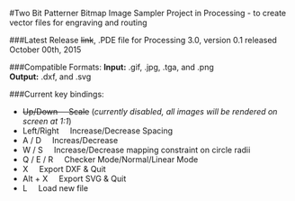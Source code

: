 #Two Bit Patterner
Bitmap Image Sampler Project in Processing - to create vector files for engraving and routing

###Latest Release
~~link~~, .PDE file for Processing 3.0, version 0.1 released October 00th, 2015

###Compatible Formats:
**Input:** .gif, .jpg, .tga, and .png </br>
**Output:** .dxf, and .svg

###Current key bindings:

- ~~Up/Down&nbsp;&nbsp;&nbsp;&nbsp;&nbsp;Scale~~ (*currently disabled, all images will be rendered on screen at 1:1*)
- Left/Right&nbsp;&nbsp;&nbsp;&nbsp;&nbsp;Increase/Decrease Spacing
- A / D&nbsp;&nbsp;&nbsp;&nbsp;&nbsp;Increas/Decrease 
- W / S&nbsp;&nbsp;&nbsp;&nbsp;&nbsp;Increase/Decrease mapping constraint on circle radii
- Q / E / R&nbsp;&nbsp;&nbsp;&nbsp;&nbsp;Checker Mode/Normal/Linear Mode
- X&nbsp;&nbsp;&nbsp;&nbsp;&nbsp;Export DXF & Quit
- Alt + X&nbsp;&nbsp;&nbsp;&nbsp;&nbsp;Export SVG & Quit
- L&nbsp;&nbsp;&nbsp;&nbsp;&nbsp;Load new file
